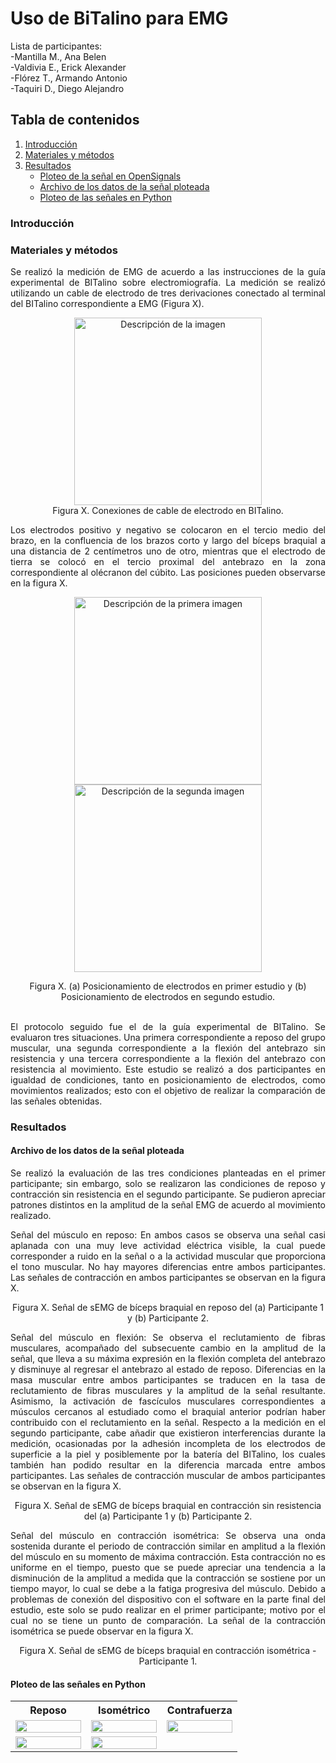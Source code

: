 # Uso de BiTalino para EMG
Lista de participantes:  
-Mantilla M., Ana Belen  
-Valdivia E., Erick Alexander   
-Flórez T., Armando Antonio  
-Taquiri D., Diego Alejandro  

## Tabla de contenidos
1. [Introducción]()
2. [Materiales y métodos](https://github.com/diego-taquiri/ISB-equipo11/blob/main/Documentaci%C3%B3n/Laboratorio%203/README.md#materiales-y-m%C3%A9todos)
3. [Resultados](https://github.com/diego-taquiri/ISB-equipo11/blob/main/Documentaci%C3%B3n/Laboratorio%203/README.md#resultados)
   - [Ploteo de la señal en OpenSignals]()
   - [Archivo de los datos de la señal ploteada]()
   - [Ploteo de las señales en Python](https://github.com/diego-taquiri/ISB-equipo11/tree/main/Documentaci%C3%B3n/Laboratorio%203#ploteo-de-las-se%C3%B1ales-en-python)

### Introducción

### Materiales y métodos
<p align="justify">Se realizó la medición de EMG de acuerdo a las instrucciones de la guía experimental de BITalino sobre electromiografía. La medición se realizó utilizando un cable de electrodo de tres derivaciones conectado al terminal del BITalino correspondiente a EMG (Figura X). <br> 

<p align="center">
<img src="https://github.com/diego-taquiri/ISB-equipo11/blob/main/Documentaci%C3%B3n/Laboratorio%203/Images/Bitalino.jpg" alt="Descripción de la imagen" width="300"><br> 
Figura X. Conexiones de cable de electrodo en BITalino. <br> 

<p align="justify">Los electrodos positivo y negativo se colocaron en el tercio medio del brazo, en la confluencia de los brazos corto y largo del bíceps braquial a una distancia de 2 centímetros uno de otro, mientras que el electrodo de tierra se colocó en el tercio proximal del antebrazo en la zona correspondiente al olécranon del cúbito. Las posiciones pueden observarse en la figura X. <br> 

   <div style="text-align: center;">
      <p align="center">
    <img src="https://github.com/diego-taquiri/ISB-equipo11/blob/main/Documentaci%C3%B3n/Laboratorio%203/Images/PosicionAr.jpg" alt="Descripción de la primera imagen" width="300">
    <img src="" alt="Descripción de la segunda imagen" width="300">
</div>
<p align="center">Figura X. (a) Posicionamiento de electrodos en primer estudio y (b) Posicionamiento de electrodos en segundo estudio.<br> <br> 

<p align="justify">El protocolo seguido fue el de la guía experimental de BITalino. Se evaluaron tres situaciones. Una primera correspondiente a reposo del grupo muscular, una segunda correspondiente a la flexión del antebrazo sin resistencia y una tercera correspondiente a la flexión del antebrazo con resistencia al movimiento. Este estudio se realizó a dos participantes en igualdad de condiciones, tanto en posicionamiento de electrodos, como movimientos realizados; esto con el objetivo de realizar la comparación de las señales obtenidas.

### Resultados
#### Archivo de los datos de la señal ploteada
<p align="justify">Se realizó la evaluación de las tres condiciones planteadas en el primer participante; sin embargo, solo se realizaron las condiciones de reposo y contracción sin resistencia en el segundo participante. Se pudieron apreciar patrones distintos en la amplitud de la señal EMG de acuerdo al movimiento realizado.<br> 
   
<p align="justify">Señal del músculo en reposo: En ambos casos se observa una señal casi aplanada con una muy leve actividad eléctrica visible, la cual puede corresponder a ruido en la señal o a la actividad muscular que proporciona el tono muscular. No hay mayores diferencias entre ambos participantes. Las señales de contracción en ambos participantes se observan en la figura X. <br> 

<p align="center">Figura X. Señal de sEMG de bíceps braquial en reposo del (a) Participante 1 y (b) Participante 2.<br> 

<p align="justify">Señal del músculo en flexión: Se observa el reclutamiento de fibras musculares, acompañado del subsecuente cambio en la amplitud de la señal, que lleva a su máxima expresión en la flexión completa del antebrazo y disminuye al regresar el antebrazo al estado de reposo. Diferencias en la masa muscular entre ambos participantes se traducen en la tasa de reclutamiento de fibras musculares y la amplitud de la señal resultante. Asimismo, la activación de fascículos musculares correspondientes a músculos cercanos al estudiado como el braquial anterior podrían haber contribuido con el reclutamiento en la señal. Respecto a la medición en el segundo participante, cabe añadir que existieron interferencias durante la medición, ocasionadas por la adhesión incompleta de los electrodos de superficie a la piel y posiblemente por la batería del BITalino, los cuales también han podido resultar en la diferencia marcada entre ambos participantes. Las señales de contracción muscular de ambos participantes se observan en la figura X.<br> 

<p align="center">Figura X. Señal de sEMG de bíceps braquial en contracción sin resistencia del (a) Participante 1 y (b) Participante 2.<br> 

<p align="justify">Señal del músculo en contracción isométrica: Se observa una onda sostenida durante el periodo de contracción similar en amplitud a la flexión del músculo en su momento de máxima contracción. Esta contracción no es uniforme en el tiempo, puesto que se puede apreciar una tendencia a la disminución de la amplitud a medida que la contracción se sostiene por un tiempo mayor, lo cual se debe a la fatiga progresiva del músculo. Debido a problemas de conexión del dispositivo con el software en la parte final del estudio, este solo se pudo realizar en el primer participante; motivo por el cual no se tiene un punto de comparación. La señal de la contracción isométrica se puede observar en la figura X.

<p align="center">Figura X. Señal de sEMG de bíceps braquial en contracción isométrica -Participante 1.

#### Ploteo de las señales en Python
<table style="width:100%;">
  <tr>
    <th style="width:33%;">Reposo</th>
    <th style="width:33%;">Isométrico</th>
    <th style="width:33%;">Contrafuerza</th>
  </tr>
  <tr>
    <td><img src="plots/isb-reposo-armando.png" style="width:100%;"></td>
    <td><img src="plots/isb-isometrico-armando.png" style="width:100%;"></td>
    <td><img src="plots/isb-contrafuerza-armando.png" style="width:100%;"></td>
  </tr>
  <tr>
    <td><img src="plots/isb-reposo-anabelen.png" style="width:100%;"></td>
    <td><img src="plots/isb-isometrico-anabelen.png" style="width:100%;"></td>
    <td></
